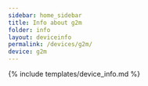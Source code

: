 ```yaml
---
sidebar: home_sidebar
title: Info about g2m
folder: info
layout: deviceinfo
permalink: /devices/g2m/
device: g2m
---
```

{% include templates/device_info.md %}
